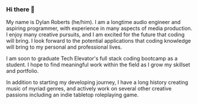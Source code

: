 ### Hi there 👋

<!--
**roberts-d-j/roberts-d-j** is a ✨ _special_ ✨ repository because its `README.md` (this file) appears on your GitHub profile.

Here are some ideas to get you started:

- 🔭 I’m currently working on ...
- 🌱 I’m currently learning ...
- 👯 I’m looking to collaborate on ...
- 🤔 I’m looking for help with ...
- 💬 Ask me about ...
- 📫 How to reach me: ...
- 😄 Pronouns: ...
- ⚡ Fun fact: ...
-->
My name is Dylan Roberts (he/him). I am a longtime audio engineer and aspiring programmer, with experience in many aspects of media production. I enjoy many creative pursuits, and I am excited for the future that coding will bring. I look forward to the potential applications that coding knowledge will bring to my personal and professional lives. 

I am soon to graduate Tech Elevator's full stack coding bootcamp as a student. I hope to find meaningful work within the field as I grow my skillset and portfolio. 

In addition to starting my developing journey, I have a long history creating music of myriad genres, and actively work on several other creative passions including an indie tabletop roleplaying game.
